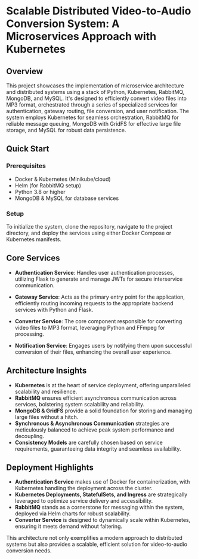 # Scalable Distributed Video-to-Audio Conversion System: A Microservices Approach with Kubernetes  

## Overview

This project showcases the implementation of microservice architecture and distributed systems using a stack of Python, Kubernetes, RabbitMQ, MongoDB, and MySQL. It's designed to efficiently convert video files into MP3 format, orchestrated through a series of specialized services for authentication, gateway routing, file conversion, and user notification. The system employs Kubernetes for seamless orchestration, RabbitMQ for reliable message queuing, MongoDB with GridFS for effective large file storage, and MySQL for robust data persistence.

## Quick Start

### Prerequisites
- Docker & Kubernetes (Minikube/cloud)
- Helm (for RabbitMQ setup)
- Python 3.8 or higher
- MongoDB & MySQL for database services

### Setup
To initialize the system, clone the repository, navigate to the project directory, and deploy the services using either Docker Compose or Kubernetes manifests.

## Core Services

- **Authentication Service**: Handles user authentication processes, utilizing Flask to generate and manage JWTs for secure interservice communication.
  
- **Gateway Service**: Acts as the primary entry point for the application, efficiently routing incoming requests to the appropriate backend services with Python and Flask.
  
- **Converter Service**: The core component responsible for converting video files to MP3 format, leveraging Python and FFmpeg for processing.
  
- **Notification Service**: Engages users by notifying them upon successful conversion of their files, enhancing the overall user experience.

## Architecture Insights

- **Kubernetes** is at the heart of service deployment, offering unparalleled scalability and resilience.
- **RabbitMQ** ensures efficient asynchronous communication across services, bolstering system scalability and reliability.
- **MongoDB & GridFS** provide a solid foundation for storing and managing large files without a hitch.
- **Synchronous & Asynchronous Communication** strategies are meticulously balanced to achieve peak system performance and decoupling.
- **Consistency Models** are carefully chosen based on service requirements, guaranteeing data integrity and seamless availability.

## Deployment Highlights

- **Authentication Service** makes use of Docker for containerization, with Kubernetes handling the deployment across the cluster.
- **Kubernetes Deployments, StatefulSets, and Ingress** are strategically leveraged to optimize service delivery and accessibility.
- **RabbitMQ** stands as a cornerstone for messaging within the system, deployed via Helm charts for robust scalability.
- **Converter Service** is designed to dynamically scale within Kubernetes, ensuring it meets demand without faltering.

This architecture not only exemplifies a modern approach to distributed systems but also provides a scalable, efficient solution for video-to-audio conversion needs.